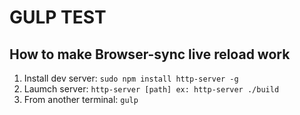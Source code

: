 # GULP TEST


## How to make Browser-sync live reload work
1. Install dev server: `sudo npm install http-server -g`
2. Laumch server: `http-server [path] ex: http-server ./build`
3. From another terminal: `gulp`
